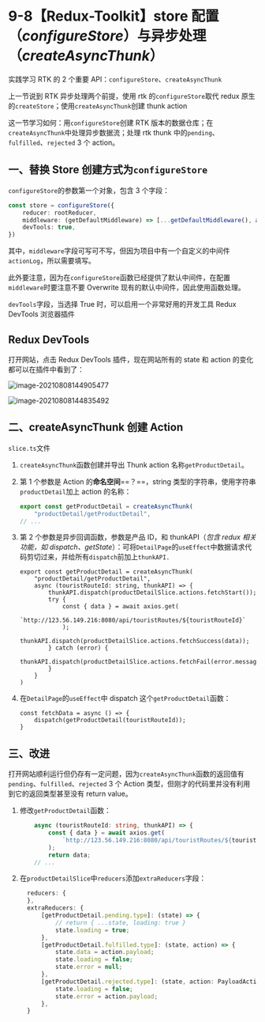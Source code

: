 # 9-8【Redux-Toolkit】store 配置（*configureStore*）与异步处理（*createAsyncThunk*）

实践学习 RTK 的 2 个重要 API：`configureStore`、`createAsyncThunk`

上一节说到 RTK 异步处理两个前提，使用 rtk 的`configureStore`取代 redux 原生的`createStore`；使用`createAsyncThunk`创建 thunk action

这一节学习如何：用`configureStore`创建 RTK 版本的数据仓库；在`createAsyncThunk`中处理异步数据流；处理 rtk thunk 中的`pending`、`fulfilled`、`rejected`  3 个 action。



## 一、替换 Store 创建方式为`configureStore`

`configureStore`的参数第一个对象，包含 3 个字段：

```typescript
const store = configureStore({
    reducer: rootReducer,
    middleware: (getDefaultMiddleware) => [...getDefaultMiddleware(), actionLog],
  	devTools: true,
})
```

其中，`middleware`字段可写可不写，但因为项目中有一个自定义的中间件`actionLog`，所以需要填写。

此外要注意，因为在`configureStore`函数已经提供了默认中间件，在配置`middleware`时要注意不要 Overwrite 现有的默认中间件，因此使用函数处理。

`devTools`字段，当选择 True 时，可以启用一个非常好用的开发工具 Redux DevTools 浏览器插件



## Redux DevTools

打开网站，点击 Redux DevTools 插件，现在网站所有的 state 和 action 的变化都可以在插件中看到了：

![image-20210808144905477](../https:cdn.jsdelivr.net/gh/Ethereal-bang/Images/Typora_Images/20210808144905.png)

![image-20210808144835492](../https:cdn.jsdelivr.net/gh/Ethereal-bang/Images/Typora_Images/20210808144835.png)



## 二、createAsyncThunk 创建 Action

`slice.ts`文件

1. `createAsyncThunk`函数创建并导出 Thunk action 名称`getProductDetail`。

2. 第 1 个参数是 Action 的**命名空间**==？==，string 类型的字符串，使用字符串`productDetail`加上 action 的名称：

    ```typescript
    export const getProductDetail = createAsyncThunk(
        "productDetail/getProductDetail",
    // ...
    ```

3. 第 2 个参数是异步回调函数，参数是产品 ID，和 thunkAPI（*包含 redux 相关功能，如 dispatch、getState*）：可将`DetailPage`的`useEffect`中数据请求代码剪切过来，并给所有`dispatch`前加上`thunkAPI.`

    ```tsx
    export const getProductDetail = createAsyncThunk(
        "productDetail/getProductDetail",
        async (touristRouteId: string, thunkAPI) => {
            thunkAPI.dispatch(productDetailSlice.actions.fetchStart());
            try {
                const { data } = await axios.get(
                    `http://123.56.149.216:8080/api/touristRoutes/${touristRouteId}`
                );
                thunkAPI.dispatch(productDetailSlice.actions.fetchSuccess(data));
            } catch (error) {
           	 thunkAPI.dispatch(productDetailSlice.actions.fetchFail(error.message));
            }
        }
    )
    ```

4. 在`DetailPage`的`useEffect`中 dispatch 这个`getProductDetail`函数：

    ```tsx
    const fetchData = async () => {
        dispatch(getProductDetail(touristRouteId));
    }
    ```



## 三、改进

打开网站顺利运行但仍存有一定问题，因为`createAsyncThunk`函数的返回值有`pending`、`fulfilled`、`rejected` 3 个 Action 类型，但刚才的代码里并没有利用到它的返回类型甚至没有 return value。

1. 修改`getProductDetail`函数：

    ```typescript
        async (touristRouteId: string, thunkAPI) => {
            const { data } = await axios.get(
                `http://123.56.149.216:8080/api/touristRoutes/${touristRouteId}`
            );
          	return data;
        // ...
    ```

2. 在`productDetailSlice`中`reducers`添加`extraReducers`字段：

    ```typescript
      reducers: {
      },
      extraReducers: {
          [getProductDetail.pending.type]: (state) => {
              // return { ...state, loading: true }
              state.loading = true;
          },
          [getProductDetail.fulfilled.type]: (state, action) => {
              state.data = action.payload;
              state.loading = false;
              state.error = null;
          },
          [getProductDetail.rejected.type]: (state, action: PayloadAction<string | null>) => {
              state.loading = false;
              state.error = action.payload;
          },
      }
    ```

   
